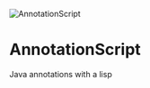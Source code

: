 ![AnnotationScript](https://github.com/jqno/AnnotationScript/workflows/AnnotationScript/badge.svg)

# AnnotationScript

Java annotations with a lisp
